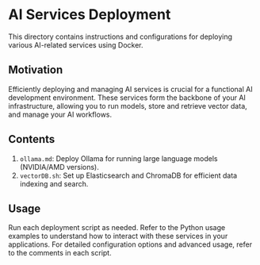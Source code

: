 # AI Services Deployment

This directory contains instructions and configurations for deploying various AI-related services using Docker.

## Motivation

Efficiently deploying and managing AI services is crucial for a functional AI development environment. These services form the backbone of your AI infrastructure, allowing you to run models, store and retrieve vector data, and manage your AI workflows.

## Contents

1. `ollama.md`: Deploy Ollama for running large language models (NVIDIA/AMD versions).
2. `vectorDB.sh`: Set up Elasticsearch and ChromaDB for efficient data indexing and search.

## Usage

Run each deployment script as needed. Refer to the Python usage examples to understand how to interact with these services in your applications.
For detailed configuration options and advanced usage, refer to the comments in each script.
